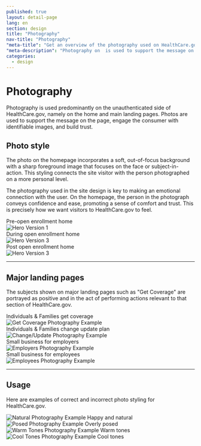```yaml
---
published: true
layout: detail-page
lang: en
section: design
title: "Photography"
nav-title: "Photography"
"meta-title": "Get an overview of the photography used on HealthCare.gov"
"meta-description": "Photography on  is used to support the message on the page, engage the consumer with identifiable images, and build trust."
categories:
  - design
---
```


# Photography

<div class="intro">
Photography is used predominantly on the unauthenticated side of HealthCare.gov, namely on the home and main landing pages. Photos are used to support the message on the page, engage the consumer with identifiable images, and build trust.
</div>

<div class="hr"></div>

## Photo style

The photo on the homepage incorporates a soft, out-of-focus background with a sharp foreground image that focuses on the face or subject-in-action. This styling connects the site visitor with the person photographed on a more personal level. 

The photography used in the site design is key to making an emotional connection with the user. On the homepage, the person in the photograph conveys confidence and ease, promoting a sense of comfort and trust. This is precisely how we want visitors to HealthCare.gov to feel.

<div class="caption">Pre-open enrollment home</div>
<img class="full" src="{{site.baseurl}}/images/design/photography/1_Hero.jpg" alt="Hero Version 1"/>

<div class="caption">During open enrollment home</div>
<img class="full" src="{{site.baseurl}}/images/design/photography/2_Hero.jpg" alt="Hero Version 3"/>

<div class="caption">Post open enrollment home</div>
<img class="full" src="{{site.baseurl}}/images/design/photography/3_Hero.jpg" alt="Hero Version 3"/>

<hr>

## Major landing pages

The subjects shown on major landing pages such as "Get Coverage" are portrayed as positive and in the act of performing actions relevant to that section of HealthCare.gov.

<div class="row">
	<div class="col-sm-6">
		<div class="caption">Individuals &amp; Families get coverage</div>
		<img class="full" src="{{site.baseurl}}/images/design/photography/4_GetCoverage.jpg" alt="Get Coverage Photography Example"/>
	</div>
	<div class="col-sm-6">
		<div class="caption">Individuals &amp; Families change update plan</div>
		<img class="full" src="{{site.baseurl}}/images/design/photography/5_ChangeUpdate.jpg" alt="Change/Update Photography Example"/>
	</div>
	<div class="col-sm-6">
		<div class="caption">Small business for employers</div>
		<img class="full" src="{{site.baseurl}}/images/design/photography/6_Employers.jpg" alt="Employers Photography Example"/>
	</div>
	<div class="col-sm-6">
		<div class="caption">Small business for employees</div>
		<img class="full" src="{{site.baseurl}}/images/design/photography/7_Employees.jpg" alt="Employees Photography Example"/>
	</div>
</div>

<hr>

## Usage

Here are examples of correct and incorrect photo styling for HealthCare.gov.

<div class="row usage">
	<div class="col-sm-6">
		<img class="full" src="{{site.baseurl}}/images/design/photography/8_Natural.jpg" alt="Natural Photography Example"/>
		<span class="glyphicon glyphicon-remove green"></span> Happy and natural
	</div>
	<div class="col-sm-6">
		<img class="full" src="{{site.baseurl}}/images/design/photography/9_Posed.jpg" alt="Posed Photography Example"/>
		<span class="glyphicon glyphicon-remove red"></span> Overly posed
	</div>
	<div class="col-sm-6">
		<img class="full" src="{{site.baseurl}}/images/design/photography/10_WarmTones.jpg" alt="Warm Tones Photography Example"/>
		<span class="glyphicon glyphicon-remove green"></span> Warm tones
	</div>
	<div class="col-sm-6">
		<img class="full" src="{{site.baseurl}}/images/design/photography/11_CoolTones.jpg" alt="Cool Tones Photography Example"/>
		<span class="glyphicon glyphicon-remove red"></span> Cool tones
	</div>
</div>
